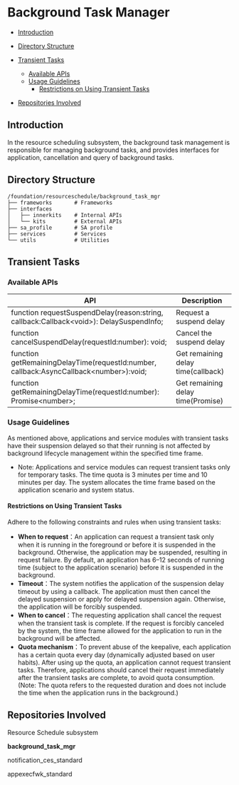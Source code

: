 # Background Task Manager

-   [Introduction](#section11660541593)
-   [Directory Structure](#section161941989596)
-   [Transient Tasks](#section1312121216216)
    -   [Available APIs](#section114564657874)
    -   [Usage Guidelines](#section129654513264)
        -   [Restrictions on Using Transient Tasks](#section1551164914237)

-   [Repositories Involved](#section1371113476307)

## Introduction<a name="section11660541593"></a>

In the resource scheduling subsystem, the background task management is responsible for managing background tasks, and provides interfaces for application, cancellation and query of background tasks.

## Directory Structure<a name="section161941989596"></a>

```
/foundation/resourceschedule/background_task_mgr
├── frameworks       # Frameworks
├── interfaces
│   ├── innerkits    # Internal APIs
│   └── kits         # External APIs
├── sa_profile       # SA profile
├── services         # Services
└── utils            # Utilities

```
## Transient Tasks<a name="section1312121216216"></a>

### Available APIs<a name="section114564657874"></a>

| API                                                                                      |     Description   |
|------------------------------------------------------------------------------------------|-------------------|
| function requestSuspendDelay(reason:string, callback:Callback\<void>): DelaySuspendInfo; | Request a suspend delay |
| function cancelSuspendDelay(requestId:number): void;                                     | Cancel the suspend delay |
| function getRemainingDelayTime(requestId:number, callback:AsyncCallback\<number>):void;  | Get remaining delay time(callback) |
| function getRemainingDelayTime(requestId:number): Promise\<number>;                      | Get remaining delay time(Promise) |

### Usage Guidelines<a name="section129654513264"></a>

As mentioned above, applications and service modules with transient tasks have their suspension delayed so that their running is not affected by background lifecycle management within the specified time frame.

- Note: Applications and service modules can request transient tasks only for temporary tasks. The time quota is 3 minutes per time and 10 minutes per day. The system allocates the time frame based on the application scenario and system status.

#### Restrictions on Using Transient Tasks<a name="section1551164914237"></a>

Adhere to the following constraints and rules when using transient tasks:

- **When to request**：An application can request a transient task only when it is running in the foreground or before it is suspended in the background. Otherwise, the application may be suspended, resulting in request failure. By default, an application has 6–12 seconds of running time (subject to the application scenario) before it is suspended in the background.
- **Timeout**：The system notifies the application of the suspension delay timeout by using a callback. The application must then cancel the delayed suspension or apply for delayed suspension again. Otherwise, the application will be forcibly suspended.
- **When to cancel**：The requesting application shall cancel the request when the transient task is complete. If the request is forcibly canceled by the system, the time frame allowed for the application to run in the background will be affected.
- **Quota mechanism**：To prevent abuse of the keepalive, each application has a certain quota every day (dynamically adjusted based on user habits). After using up the quota, an application cannot request transient tasks. Therefore, applications should cancel their request immediately after the transient tasks are complete, to avoid quota consumption. (Note: The quota refers to the requested duration and does not include the time when the application runs in the background.)

## Repositories Involved<a name="section1371113476307"></a>

Resource Schedule subsystem

**background\_task\_mgr**

notification_ces_standard

appexecfwk_standard
